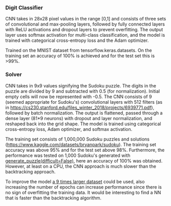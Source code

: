 ### Digit Classifier

CNN takes in 28x28 pixel values in the range [0,1] and consists of three sets of convolutional and max-pooling layers, followed by fully connected layers with ReLU activations and dropout layers to prevent overfitting. The output layer uses softmax activation for multi-class classification, and the model is trained with categorical cross-entropy loss and the Adam optimizer.

Trained on the MNIST dataset from tensorflow.keras.datasets. On the training set an accuracy of 100% is achieved and for the test set this is >99%.

### Solver

CNN takes in 9x9 values signifying the Sudoku puzzle. The digits in the puzzle are divided by 9 and subtracted with 0.5 (for normalization). Initial empty cells will now be represented with -0.5. The CNN consists of 9 (seemed appropriate for Sudoku's) convolutional layers with 512 filters (as in https://cs230.stanford.edu/files_winter_2018/projects/6939771.pdf), followed by batch normalization. The output is flattened, passed through a dense layer (81*9 neurons) with dropout and layer normalization, and reshaped back into the grid shape. The model is trained using categorical cross-entropy loss, Adam optimizer, and softmax activation.

The training set consists of 1,000,000 Sudoku puzzles and solutions (https://www.kaggle.com/datasets/bryanpark/sudoku). The training set accuracy was above 95% and for the test set above 98%. Furthermore, the performance was tested on 1,000 Sudoku's generated with [generate_puzzle(difficult=False)](../src/generate.py), here an accuracy of 100% was obtained. However, at least on a CPU, the CNN approach is much slower than the backtracking approach.

To improve the model [a 9 times larger dataset](https://www.kaggle.com/datasets/rohanrao/sudoku) could be used, also increasing the number of epochs can increase performance since there is no sign of overfitting the training data. It would be interesting to find a NN that is faster than the backtracking algorithm.
